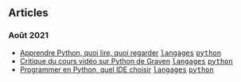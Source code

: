 ## Articles
### Août 2021
* [Apprendre Python, quoi lire, quoi regarder](./apprendre-python-quoi-lire-quoi-regarder) [<kbd>langages</kbd>](./..) [<kbd>python</kbd>](./)
* [Critique du cours vidéo sur Python de Graven](./critique-du-cours-video-sur-python-de-graven) [<kbd>langages</kbd>](./..) [<kbd>python</kbd>](./)
* [Programmer en Python, quel IDE choisir](./programmer-en-python-quel-ide-choisir) [<kbd>langages</kbd>](./..) [<kbd>python</kbd>](./)

